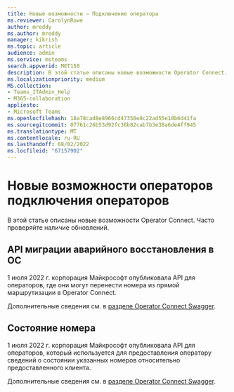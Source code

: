 ```yaml
---
title: Новые возможности — Подключение оператора
ms.reviewer: CarolynRowe
author: mreddy
ms.author: mreddy
manager: kikrish
ms.topic: article
audience: admin
ms.service: msteams
search.appverid: MET150
description: В этой статье описаны новые возможности Operator Connect. Часто проверяйте наличие обновлений.
ms.localizationpriority: medium
MS.collection:
- Teams_ITAdmin_Help
- M365-collaboration
appliesto:
- Microsoft Teams
ms.openlocfilehash: 18a78cad8e8966cd47350e8c22ad55e10b6d41fa
ms.sourcegitcommit: 07761c26b53d92fc36b82cab7b3e38a6de4ff945
ms.translationtype: MT
ms.contentlocale: ru-RU
ms.lasthandoff: 08/02/2022
ms.locfileid: "67157902"
---
```

# <a name="whats-new-for-operator-connect-operators"></a>Новые возможности операторов подключения операторов

В этой статье описаны новые возможности Operator Connect. Часто проверяйте наличие обновлений.

## <a name="dr-to-oc-migration-api"></a>API миграции аварийного восстановления в OC

1 июля 2022 г. корпорация Майкрософт опубликовала API для операторов, где они могут перенести номера из прямой маршрутизации в Operator Connect. 

Дополнительные сведения см. в [разделе Operator Connect Swagger](https://operatorconnect.microsoft.com/api/swagger#tag/TnMigration-(New)).

## <a name="number-status"></a>Состояние номера

1 июля 2022 г. корпорация Майкрософт опубликовала API для операторов, который используется для предоставления оператору сведений о состоянии указанных номеров относительно предоставленного клиента.

Дополнительные сведения см. в [разделе Operator Connect Swagger](https://operatorconnect.microsoft.com/api/swagger#operation/NumberStatus_GetNumberStatus).
